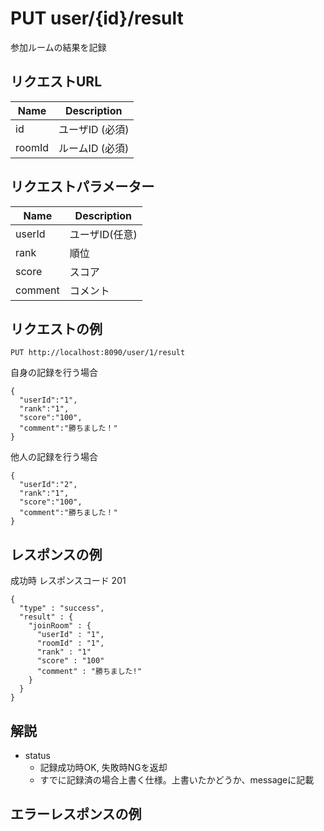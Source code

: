 # PUT user/{id}/result

参加ルームの結果を記録

## リクエストURL

| Name         | Description                      |
|--------------|----------------------------------|
| id   | ユーザID (必須)         |
| roomId   | ルームID (必須)         |

## リクエストパラメーター

| Name         | Description                      |
|--------------|----------------------------------|
| userId | ユーザID(任意) |
| rank | 順位 |
| score | スコア |
| comment | コメント |

## リクエストの例

`PUT http://localhost:8090/user/1/result`  

自身の記録を行う場合
```
{
  "userId":"1",
  "rank":"1",
  "score":"100",
  "comment":"勝ちました！"
}
```

他人の記録を行う場合
```
{
  "userId":"2",
  "rank":"1",
  "score":"100",
  "comment":"勝ちました！"
}
```

## レスポンスの例

成功時
レスポンスコード 201
```
{
  "type" : "success",
  "result" : {
    "joinRoom" : {
      "userId" : "1",
      "roomId" : "1",
      "rank" : "1"
      "score" : "100"
      "comment" : "勝ちました!"
    }
  }
}
```


## 解説

* status
  * 記録成功時OK, 失敗時NGを返却
  * すでに記録済の場合上書く仕様。上書いたかどうか、messageに記載

## エラーレスポンスの例